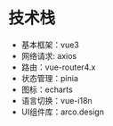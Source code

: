 # 技术栈
- 基本框架：vue3
- 网络请求: axios
- 路由：vue-router4.x
- 状态管理：pinia
- 图标：echarts
- 语言切换：vue-i18n
- UI组件库：arco.design